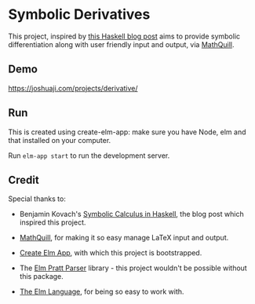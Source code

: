 # Symbolic Derivatives

This project, inspired by [this Haskell blog post](http://5outh.blogspot.com/2013/05/symbolic-calculus-in-haskell.html) aims to provide symbolic differentiation along with user friendly input and output, via [MathQuill](http://mathquill.com/). 

## Demo

https://joshuaji.com/projects/derivative/

## Run

This is created using create-elm-app: make sure you have Node, elm and that installed on your computer.

Run `elm-app start` to run the development server.

## Credit

Special thanks to:

- Benjamin Kovach's [Symbolic Calculus in Haskell](http://5outh.blogspot.com/2013/05/symbolic-calculus-in-haskell.html), the blog post which inspired this project.

- [MathQuill](http://mathquill.com/), for making it so easy manage LaTeX input and output.

- [Create Elm App](https://github.com/halfzebra/create-elm-app), with which this project is bootstrapped.

- The [Elm Pratt Parser](https://github.com/dmy/elm-pratt-parser) library - this project wouldn't be possible without this package.

- [The Elm Language](https://elm-lang.org/), for being so easy to work with.
